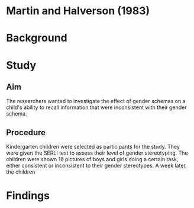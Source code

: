 # Martin and Halverson (1983)

# Background

# Study

## Aim

The researchers wanted to investigate the effect of gender schemas on a child's ability to recall information that were inconsistent with their gender schema.

## Procedure

Kindergarten children were selected as participants for the study.
They were given the SERLI test to assess their level of gender stereotyping.
The children were shown 16 pictures of boys and girls doing a certain task, either consistent or inconsistent to their gender stereotypes.
A week later, the children

# Findings
